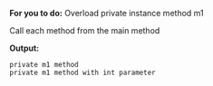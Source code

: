 **For you to do:**
Overload private instance method m1

Call each method from the main method


**Output:**

```
private m1 method 
private m1 method with int parameter
```